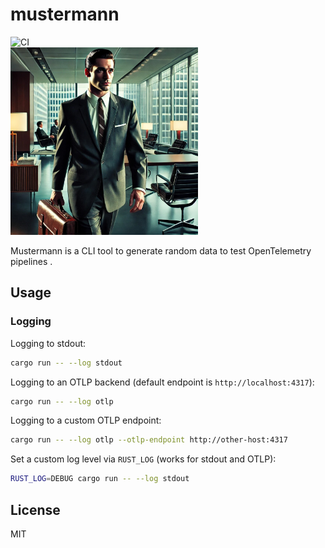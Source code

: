 # mustermann

![CI](https://github.com/schultyy/mustermann/actions/workflows/ci.yml/badge.svg)
<br />
<img src="picture.jpeg" alt="Mustermann" width="300">

Mustermann is a CLI tool to generate random data to test OpenTelemetry pipelines .

## Usage

### Logging

Logging to stdout:

```bash
cargo run -- --log stdout
```

Logging to an OTLP backend (default endpoint is `http://localhost:4317`):

```bash
cargo run -- --log otlp
```

Logging to a custom OTLP endpoint:

```bash
cargo run -- --log otlp --otlp-endpoint http://other-host:4317
```

Set a custom log level via `RUST_LOG` (works for stdout and OTLP):

```bash
RUST_LOG=DEBUG cargo run -- --log stdout
```

## License

MIT
